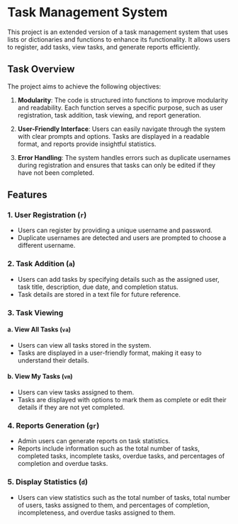 # Task Management System

This project is an extended version of a task management system that uses lists or dictionaries and functions to enhance its functionality. It allows users to register, add tasks, view tasks, and generate reports efficiently.

## Task Overview

The project aims to achieve the following objectives:

1. **Modularity**: The code is structured into functions to improve modularity and readability. Each function serves a specific purpose, such as user registration, task addition, task viewing, and report generation.

2. **User-Friendly Interface**: Users can easily navigate through the system with clear prompts and options. Tasks are displayed in a readable format, and reports provide insightful statistics.

3. **Error Handling**: The system handles errors such as duplicate usernames during registration and ensures that tasks can only be edited if they have not been completed.

## Features

### 1. User Registration (`r`)

- Users can register by providing a unique username and password.
- Duplicate usernames are detected and users are prompted to choose a different username.

### 2. Task Addition (`a`)

- Users can add tasks by specifying details such as the assigned user, task title, description, due date, and completion status.
- Task details are stored in a text file for future reference.

### 3. Task Viewing

#### a. View All Tasks (`va`)

- Users can view all tasks stored in the system.
- Tasks are displayed in a user-friendly format, making it easy to understand their details.

#### b. View My Tasks (`vm`)

- Users can view tasks assigned to them.
- Tasks are displayed with options to mark them as complete or edit their details if they are not yet completed.

### 4. Reports Generation (`gr`)

- Admin users can generate reports on task statistics.
- Reports include information such as the total number of tasks, completed tasks, incomplete tasks, overdue tasks, and percentages of completion and overdue tasks.

### 5. Display Statistics (`d`)

- Users can view statistics such as the total number of tasks, total number of users, tasks assigned to them, and percentages of completion, incompleteness, and overdue tasks assigned to them.

